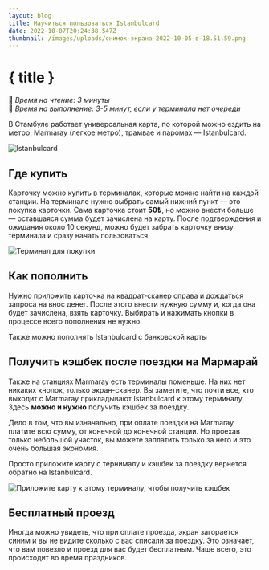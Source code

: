 ```yaml
---
layout: blog
title: Научиться пользоваться Istanbulcard
date: 2022-10-07T20:24:38.547Z
thumbnail: /images/uploads/снимок-экрана-2022-10-05-в-18.51.59.png
---
```


# { title }

📖 _Время на чтение: 3 минуты_  
🏃 _Время на выполнение: 3-5 минут, если у терминала нет очереди_

В Стамбуле работает универсальная карта, по которой можно ездить на метро, Marmaray (легкое метро), трамвае и паромах — Istanbulcard.

![Istanbulcard](https://upload.wikimedia.org/wikipedia/commons/6/66/New_Istanbulkart.jpg)

## Где купить

Карточку можно купить в терминалах, которые можно найти на каждой станции. На терминале нужно выбрать самый нижний пункт — это покупка карточки. Сама карточка стоит **50₺**, но можно внести больше — оставшаяся сумма будет зачислена на карту. После подтверждения и ожидания около 10 секунд, можно будет забрать карточку внизу терминала и сразу начать пользоваться.

![Терминал для покупки](https://nashaplaneta.net/europe/turkey/img_istanbul/transportnaya-karta-istanbulkart-terminal.jpg)

## Как пополнить

Нужно приложить карточка на квадрат-сканер справа и дождаться запроса на внос денег. После этого внести нужную сумму и, когда она будет зачислена, взять карточку. Выбирать и нажимать кнопки в процессе всего пополнения не нужно.

Также можно пополнять Istanbulcard с банковской карты

## Получить кэшбек после поездки на Мармарай

Также на станциях Marmaray есть терминалы поменьше. На них нет никаких кнопок, только экран-сканер. Вы заметите, что почти все, кто выходит с Marmaray прикладывают Istanbulcard к этому терминалу. Здесь **можно и нужно** получить кэшбек за поездку.

Дело в том, что вы изначально, при оплате поездки на Marmaray платите всю сумму, от конечной до конечной станции. Но проехав только небольшой участок, вы можете заплатить только за него и это очень большая экономия.

Просто приложите карту с тернималу и кэшбек за поездку вернется обратно на Istanbulcard.

![Приложите карту к этому терминалу, чтобы получить кэшбек](/images/uploads/2022-10-08-12.36.08.jpg)

## Бесплатный проезд

Иногда можно увидеть, что при оплате проезда, экран загорается синим и вы не видите сколько с вас списали за поездку. Это означает, что вам повезло и проезд для вас будет бесплатным. Чаще всего, это происходит во время праздников.
